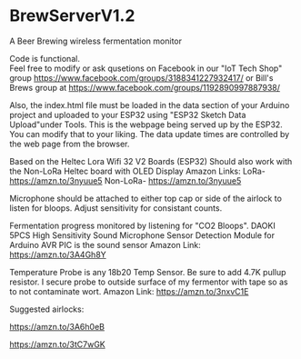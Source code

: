 # BrewServerV1.2
A Beer Brewing wireless fermentation monitor

Code is functional.  
Feel free to modify or ask qusetions on Facebook in our "IoT Tech Shop" group https://www.facebook.com/groups/3188341227932417/ or Bill's Brews group at https://www.facebook.com/groups/1192890997887938/

Also, the index.html file must be loaded in the data section of your Arduino project and uploaded to your ESP32 using "ESP32 Sketch Data Upload"under Tools.  This is the webpage being served up by the ESP32.  You can modify that to your liking.  The data update times are controlled by the web page from the browser.

Based on the Heltec Lora Wifi 32 V2 Boards (ESP32)  Should also work with the Non-LoRa Heltec board with OLED Display
Amazon Links: LoRa- https://amzn.to/3nyuue5  Non-LoRa- https://amzn.to/3nyuue5

Microphone should be attached to either top cap or side of the airlock to listen for bloops. Adjust sensitivity for consistant counts.

Fermentation progress monitored by listening for "CO2 Bloops". 
DAOKI 5PCS High Sensitivity Sound Microphone Sensor Detection Module for Arduino AVR PIC is the sound sensor
Amazon Link: https://amzn.to/3A4Gh8Y

Temperature Probe is any 18b20 Temp Sensor.  Be sure to add 4.7K pullup resistor. I secure probe to outside surface of my fermentor with tape so as to not contaminate wort.
Amazon Link: https://amzn.to/3nxvC1E

Suggested airlocks:

https://amzn.to/3A6h0eB

https://amzn.to/3tC7wGK




